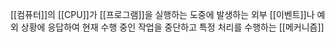 [[컴퓨터]]의 [[CPU]]가 [[프로그램]]을 실행하는 도중에 발생하는 외부 [[이벤트]]나 예외 상황에 응답하여 현재 수행 중인 작업을 중단하고 특정 처리를 수행하는 [[메커니즘]]